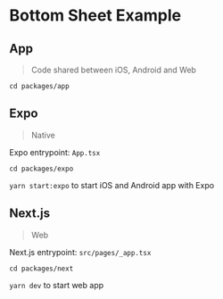 # Bottom Sheet Example

## App

> Code shared between iOS, Android and Web

`cd packages/app`

## Expo

> Native

Expo entrypoint: `App.tsx`

`cd packages/expo`

`yarn start:expo` to start iOS and Android app with Expo

## Next.js

> Web

Next.js entrypoint: `src/pages/_app.tsx`

`cd packages/next`

`yarn dev` to start web app
